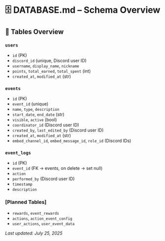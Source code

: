 # 🗄️ DATABASE.md – Schema Overview

## 🔗 Tables Overview

### `users`

* `id` (PK)
* `discord_id` (unique, Discord user ID)
* `username`, `display_name`, `nickname`
* `points`, `total_earned`, `total_spent` (int)
* `created_at`, `modified_at` (str)

### `events`

* `id` (PK)
* `event_id` (unique)
* `name`, `type`, `description`
* `start_date`, `end_date` (str)
* `visible`, `active` (bool)
* `coordinator_id` (Discord user ID)
* `created_by`, `last_edited_by` (Discord user ID)
* `created_at`, `modified_at` (str)
* `embed_channel_id`, `embed_message_id`, `role_id` (Discord IDs)

### `event_logs`

* `id` (PK)
* `event_id` (FK → events, on delete → set null)
* `action`
* `performed_by` (Discord user ID)
* `timestamp`
* `description`

### \[Planned Tables]

* `rewards`, `event_rewards`
* `actions`, `action_event_config`
* `user_actions`, `user_event_data`

_Last updated: July 25, 2025_